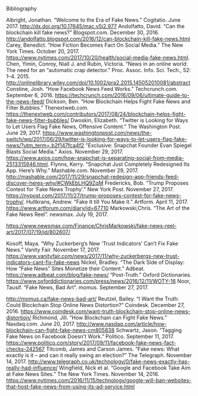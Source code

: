 Bibliography


Albright, Jonathan. “Welcome to the Era of Fake News.” Cogitatio. June 2017. http://dx.doi.org/10.17645/mac.v5i2.977
Andolfatto, David. “Can the blockchain kill fake news?” Blogspot.com. December 30, 2016. http://andolfatto.blogspot.com/2016/12/can-blockchain-kill-fake-news.html  
Carey, Benedict. “How Fiction Becomes Fact On Social Media.” The New York Times. October 20, 2017. https://www.nytimes.com/2017/10/20/health/social-media-fake-news.html.
Chen, Yimin, Conroy, Niall J. and Rubin, Victoria. “News in an online world: The need for an “automatic crap detector.” Proc. Assoc. Info. Sci. Tech., 52: 1–4. 2015. http://onlinelibrary.wiley.com/doi/10.1002/pra2.2015.145052010081/abstract
Constine, Josh. “How Facebook News Feed Works.” Techcrunch.com.  September 6, 2016. https://techcrunch.com/2016/09/06/ultimate-guide-to-the-news-feed/
Dickson, Ben. “How Blockchain Helps Fight Fake News and Filter Bubbles.” Thenextweb.com. https://thenextweb.com/contributors/2017/08/24/blockchain-helps-fight-fake-news-filter-bubbles/
Dwoskin, Elizabeth. “Twitter is Looking for Ways to Let Users Flag Fake News, Offensive Content.” The Washington Post. June 29, 2017. https://www.washingtonpost.com/news/the-switch/wp/2017/06/29/twitter-is-looking-for-ways-to-let-users-flag-fake-news/?utm_term=.b2f147fca4f2
"Exclusive: Snapchat Founder Evan Spiegel Blasts Social Media." Axios. November 29, 2017. https://www.axios.com/how-snapchat-is-separating-social-from-media-2513315946.html.
Flynns, Kerry. “Snapchat Just Completely Redesigned Its App. Here’s Why.” Mashable.com. November 29, 2017. http://mashable.com/2017/11/29/snapchat-redesign-app-friends-feed-discover-heres-why/#CWkEbLHQ9ZqM
Fredericks, Bob. “Trump Proposes Contest for ‘Fake News Trophy’.” New York Post. November 27, 2017. https://nypost.com/2017/11/27/trump-proposes-contest-for-fake-news-trophy/.
Hultkrans, Andrew. “Fake It till You Make It.” Artform. April 11, 2017. https://www.artforum.com/diary/id=67710
Markowski,Chris. “The Art of the Fake News Reel”. newsmax. July 19, 2017. 

https://www.newsmax.com/Finance/ChrisMarkowski/fake-news-reel-art/2017/07/19/id/802607/   

Kosoff, Maya. “Why Zuckerberg’s New ‘Trust Indicators’ Can’t Fix Fake News.” Vanity Fair. November 17, 2017. https://www.vanityfair.com/news/2017/11/why-zuckerbergs-new-trust-indicators-cant-fix-fake-news
Nickel, Bradley. “The Dark Side of Display: How “Fake News” Sites Monetize their Content.” Adbeat. https://www.adbeat.com/blog/fake-news/ 
“Post-Truth.” Oxford Dictionaries. https://www.oxforddictionaries.com/press/news/2016/12/11/WOTY-16
Noor, Tausif. “Fake News, Bad Art”. momus. September 27, 2017. 

http://momus.ca/fake-news-bad-art/
Reutzel, Bailey. “I Want the Truth: Could Blockchain Stop Online News Distortion?” Coindesk. December 27, 2016. https://www.coindesk.com/want-truth-blockchain-stop-online-news-distortion/
Richmond, Jill. “How Blockchain can Fight Fake News.” Nasdaq.com. June 20, 2017.  http://www.nasdaq.com/article/how-blockchain-can-fight-fake-news-cm805838 
Schwartz, Jason. “Tagging Fake News on Facebook Doesn't Work.” Politico. September 11, 2017. https://www.politico.com/story/2017/09/11/facebook-fake-news-fact-checks-242567
Titcomb, James and Carson James. “Fake news: What exactly is it – and can it really swing an election?” The Telegraph. November 14, 2017. http://www.telegraph.co.uk/technology/0/fake-news-exactly-has-really-had-influence/ 
Wingfield, Nick et al. “Google and Facebook Take Aim at Fake News Sites.” The New York Times. November 14, 2016. https://www.nytimes.com/2016/11/15/technology/google-will-ban-websites-that-host-fake-news-from-using-its-ad-service.html 

